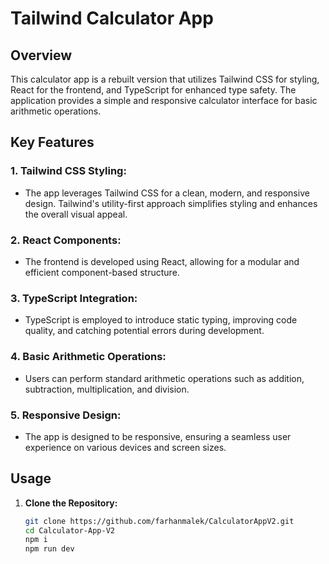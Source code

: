 # Tailwind Calculator App

## Overview

This calculator app is a rebuilt version that utilizes Tailwind CSS for styling, React for the frontend, and TypeScript for enhanced type safety. The application provides a simple and responsive calculator interface for basic arithmetic operations.

## Key Features

### 1. **Tailwind CSS Styling:**
   - The app leverages Tailwind CSS for a clean, modern, and responsive design. Tailwind's utility-first approach simplifies styling and enhances the overall visual appeal.

### 2. **React Components:**
   - The frontend is developed using React, allowing for a modular and efficient component-based structure.

### 3. **TypeScript Integration:**
   - TypeScript is employed to introduce static typing, improving code quality, and catching potential errors during development.

### 4. **Basic Arithmetic Operations:**
   - Users can perform standard arithmetic operations such as addition, subtraction, multiplication, and division.

### 5. **Responsive Design:**
   - The app is designed to be responsive, ensuring a seamless user experience on various devices and screen sizes.

## Usage

1. **Clone the Repository:**
   ```bash
   git clone https://github.com/farhanmalek/CalculatorAppV2.git
   cd Calculator-App-V2
   npm i
   npm run dev

